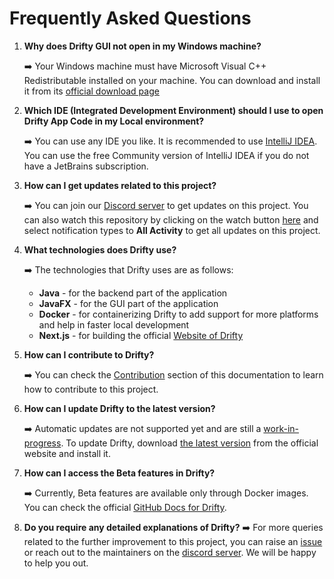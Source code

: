 # Frequently Asked Questions

1. **Why does Drifty GUI not open in my Windows machine?**

    ➡️ Your Windows machine must have Microsoft Visual C++ Redistributable installed on your machine. You can download and install it from its [official download page](https://learn.microsoft.com/en-us/cpp/windows/latest-supported-vc-redist?view=msvc-170)

2. **Which IDE (Integrated Development Environment) should I use to open Drifty App Code in my Local environment?**
   
    ➡️ You can use any IDE you like. It is recommended to use [IntelliJ IDEA](https://www.jetbrains.com/idea/). You can use the free Community version of IntelliJ IDEA if you do not have a JetBrains subscription.

3. **How can I get updates related to this project?**
    
    ➡️ You can join our [Discord server](https://discord.com/invite/DeT4jXPfkG) to get updates on this project. You can also watch this repository by clicking on the watch button [here](https://github.com/SaptarshiSarkar12/Drifty) and select notification types to **All Activity** to get all updates on this project.

4. **What technologies does Drifty use?**
   
    ➡️ The technologies that Drifty uses are as follows:
    - **Java** - for the backend part of the application
    - **JavaFX** - for the GUI part of the application
    - **Docker** - for containerizing Drifty to add support for more platforms and help in faster local development
    - **Next.js** - for building the official [Website of Drifty](https://saptarshisarkar12.github.io/Drifty/)

5. **How can I contribute to Drifty?**
   
    ➡️ You can check the [Contribution](Contributing.md) section of this documentation to learn how to contribute to this project.

6. **How can I update Drifty to the latest version?**

    ➡️ Automatic updates are not supported yet and are still a [work-in-progress](https://github.com/SaptarshiSarkar12/Drifty/issues/217). To update Drifty, download [the latest version](https://saptarshisarkar12.github.io/Drifty/download) from the official website and install it.

7. **How can I access the Beta features in Drifty?**

    ➡️ Currently, Beta features are available only through Docker images. You can check the official [GitHub Docs for Drifty](https://github.com/SaptarshiSarkar12/Drifty?tab=readme-ov-file#using-drifty-application-via-docker-).

8. **Do you require any detailed explanations of Drifty?**
    ➡️ For more queries related to the further improvement to this project, you can raise an [issue](https://github.com/SaptarshiSarkar12/Drifty/issues/new/choose) or reach out to the maintainers on the [discord server](https://discord.com/invite/DeT4jXPfkG). We will be happy to help you out.
